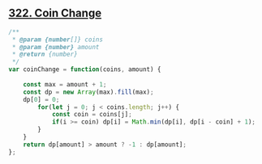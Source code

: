 ## [322. Coin Change](https://leetcode.com/problems/coin-change/)
```javascript
/**
 * @param {number[]} coins
 * @param {number} amount
 * @return {number}
 */
var coinChange = function(coins, amount) {
    
    const max = amount + 1;
    const dp = new Array(max).fill(max);
    dp[0] = 0;
        for(let j = 0; j < coins.length; j++) {
            const coin = coins[j];
            if(i >= coin) dp[i] = Math.min(dp[i], dp[i - coin] + 1);
        }
    }
    return dp[amount] > amount ? -1 : dp[amount];
};
```
